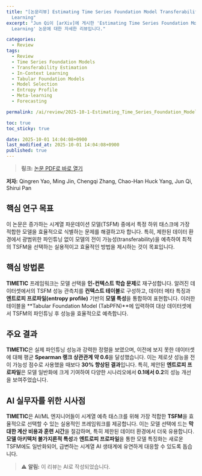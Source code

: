 ```yaml
---
title: "[논문리뷰] Estimating Time Series Foundation Model Transferability via In-Context
  Learning"
excerpt: "Jun Qi이 [arXiv]에 게시한 'Estimating Time Series Foundation Model Transferability via In-Context
  Learning' 논문에 대한 자세한 리뷰입니다."

categories:
  - Review
tags:
  - Review
  - Time Series Foundation Models
  - Transferability Estimation
  - In-Context Learning
  - Tabular Foundation Models
  - Model Selection
  - Entropy Profile
  - Meta-learning
  - Forecasting

permalink: /ai/review/2025-10-1-Estimating_Time_Series_Foundation_Model_Transferability_via_In-Context_Learning/

toc: true
toc_sticky: true

date: 2025-10-01 14:04:08+0900
last_modified_at: 2025-10-01 14:04:08+0900
published: true
---
```

> **링크:** [논문 PDF로 바로 열기](https://arxiv.org/abs/2509.23695)

**저자:** Qingren Yao, Ming Jin, Chengqi Zhang, Chao-Han Huck Yang, Jun Qi, Shirui Pan



## 핵심 연구 목표
이 논문은 증가하는 시계열 파운데이션 모델(TSFM) 중에서 특정 하위 태스크에 가장 적합한 모델을 효율적으로 식별하는 문제를 해결하고자 합니다. 특히, 제한된 데이터 환경에서 광범위한 파인튜닝 없이 모델의 전이 가능성(transferability)을 예측하여 최적의 TSFM을 선택하는 실용적이고 효율적인 방법을 제시하는 것이 목표입니다.

## 핵심 방법론
**TIMETIC** 프레임워크는 모델 선택을 **인-컨텍스트 학습 문제**로 재구성합니다. 알려진 데이터셋에서의 TSFM 성능 관측치를 **컨텍스트 테이블**로 구성하고, 데이터 메타 특징과 **엔트로피 프로파일(entropy profile)** 기반의 **모델 특성**을 통합하여 표현합니다. 이러한 테이블을 **Tabular Foundation Model (TabPFN)**에 입력하여 대상 데이터셋에서 TSFM의 파인튜닝 후 성능을 효율적으로 예측합니다.

## 주요 결과
**TIMETIC**은 실제 파인튜닝 성능과 강력한 정렬을 보였으며, 이전에 보지 못한 데이터셋에 대해 평균 **Spearman 랭크 상관관계 약 0.6**을 달성했습니다. 이는 제로샷 성능을 전이 가능성 점수로 사용했을 때보다 **30% 향상된 결과**입니다. 특히, 제안된 **엔트로피 프로파일**은 모델 일반화에 크게 기여하여 다양한 시나리오에서 **0.1에서 0.2**의 성능 개선을 보여주었습니다.

## AI 실무자를 위한 시사점
**TIMETIC**은 AI/ML 엔지니어들이 시계열 예측 태스크를 위해 가장 적합한 **TSFM**을 효율적으로 선택할 수 있는 실용적인 프레임워크를 제공합니다. 이는 모델 선택에 드는 **막대한 계산 비용과 훈련 시간**을 절감하며, 특히 제한된 데이터 환경에서 더욱 유용합니다. **모델 아키텍처 불가지론적 특성**과 **엔트로피 프로파일**을 통한 모델 특징화는 새로운 TSFM에도 일반화되어, 급변하는 시계열 AI 생태계에 유연하게 대응할 수 있도록 돕습니다.

> ⚠️ **알림:** 이 리뷰는 AI로 작성되었습니다.